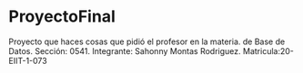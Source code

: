 # ProyectoFinal
Proyecto que haces cosas que pidió el profesor en la materia.  de Base de Datos. Sección: 0541. Integrante: Sahonny Montas Rodriguez. Matricula:20-EIIT-1-073
